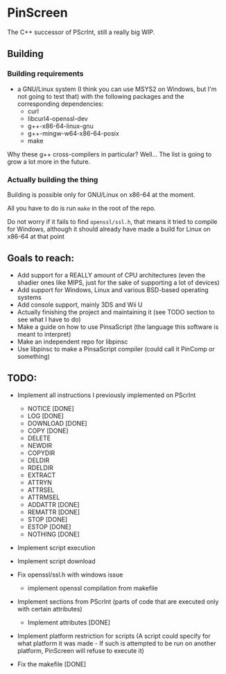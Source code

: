 # PinScreen
The C++ successor of PScrInt, still a really big WIP.

## Building
### Building requirements
- a GNU/Linux system (I think you can use MSYS2 on Windows, but I'm not going to test that) with the following packages and the corresponding dependencies:
  - curl
  - libcurl4-openssl-dev
  - g++-x86-64-linux-gnu
  - g++-mingw-w64-x86-64-posix
  - make

Why these g++ cross-compilers in particular?
Well... The list is going to grow a lot more in the future.

### Actually building the thing

Building is possible only for GNU/Linux on x86-64 at the moment.

All you have to do is run `make` in the root of the repo.

Do not worry if it fails to find `openssl/ssl.h`, that means it tried to compile for Windows,
although it should already have made a build for Linux on x86-64 at that point

## Goals to reach:
- Add support for a REALLY amount of CPU architectures (even the shadier ones like MIPS, just for the sake of supporting a lot of devices)
- Add support for Windows, Linux and various BSD-based operating systems
- Add console support, mainly 3DS and Wii U
- Actually finishing the project and maintaining it (see TODO section to see what I have to do)
- Make a guide on how to use PinsaScript (the language this software is meant to interpret)
- Make an independent repo for libpinsc
- Use libpinsc to make a PinsaScript compiler (could call it PinComp or something)

## TODO:
- Implement all instructions I previously implemented on PScrInt
  - NOTICE [DONE]
  - LOG [DONE]
  - DOWNLOAD [DONE]
  - COPY [DONE]
  - DELETE
  - NEWDIR
  - COPYDIR
  - DELDIR
  - RDELDIR
  - EXTRACT
  - ATTRYN
  - ATTRSEL
  - ATTRMSEL
  - ADDATTR [DONE]
  - REMATTR [DONE]
  - STOP [DONE]
  - ESTOP [DONE]
  - NOTHING [DONE]
- Implement script execution
- Implement script download
- Fix openssl/ssl.h with windows issue
  - implement openssl compilation from makefile
- Implement sections from PScrInt (parts of code that are executed only with certain attributes)
  - Implement attributes [DONE]
- Implement platform restriction for scripts (A script could specify for what platform it was made - If such is attempted to be run on another platform, PinScreen will refuse to execute it)


- Fix the makefile [DONE]